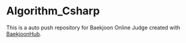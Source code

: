# Algorithm_Csharp
This is a auto push repository for Baekjoon Online Judge created with [BaekjoonHub](https://github.com/BaekjoonHub/BaekjoonHub).
